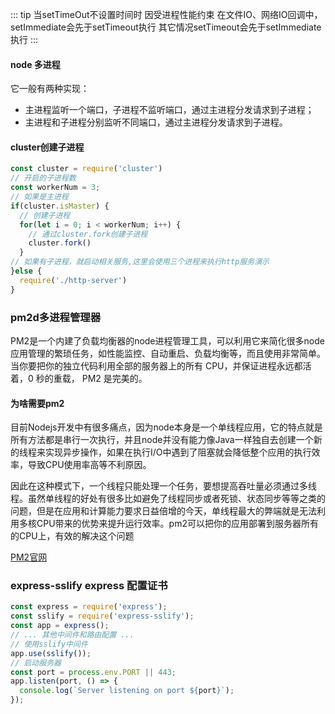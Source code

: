 
::: tip
当setTimeOut不设置时间时
因受进程性能约束
在文件IO、网络IO回调中，setImmediate会先于setTimeout执行
其它情况setTimeout会先于setImmediate执行
:::

#### node 多进程

它一般有两种实现：

- 主进程监听一个端口，子进程不监听端口，通过主进程分发请求到子进程；
- 主进程和子进程分别监听不同端口，通过主进程分发请求到子进程。

#### cluster创建子进程

``` javascript
const cluster = require('cluster')
// 开启的子进程数
const workerNum = 3;
// 如果是主进程
if(cluster.isMaster) {
  // 创建子进程
  for(let i = 0; i < workerNum; i++) {
    // 通过cluster.fork创建子进程
    cluster.fork()
  }
// 如果有子进程，就启动相关服务,这里会使用三个进程来执行http服务演示
}else {
  require('./http-server')
}
```

### pm2d多进程管理器

PM2是一个内建了负载均衡器的node进程管理工具，可以利用它来简化很多node应用管理的繁琐任务，如性能监控、自动重启、负载均衡等，而且使用非常简单。当你要把你的独立代码利用全部的服务器上的所有 CPU，并保证进程永远都活着，0 秒的重载， PM2 是完美的。

#### 为啥需要pm2

目前Nodejs开发中有很多痛点，因为node本身是一个单线程应用，它的特点就是所有方法都是串行一次执行，并且node并没有能力像Java一样独自去创建一个新的线程来实现异步操作，如果在执行I/O中遇到了阻塞就会降低整个应用的执行效率，导致CPU使用率高等不利原因。

因此在这种模式下，一个线程只能处理一个任务，要想提高吞吐量必须通过多线程。虽然单线程的好处有很多比如避免了线程同步或者死锁、状态同步等等之类的问题，但是在应用和计算能力要求日益倍增的今天，单线程最大的弊端就是无法利用多核CPU带来的优势来提升运行效率。pm2可以把你的应用部署到服务器所有的CPU上，有效的解决这个问题

[PM2官网](https://pm2.keymetrics.io/docs/usage/pm2-doc-single-page/)


### express-sslify express 配置证书
``` js
const express = require('express');
const sslify = require('express-sslify');
const app = express();
// ... 其他中间件和路由配置 ...
// 使用sslify中间件
app.use(sslify());
// 启动服务器
const port = process.env.PORT || 443;
app.listen(port, () => {
  console.log(`Server listening on port ${port}`);
});
```
